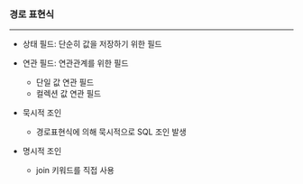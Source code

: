 ### 경로 표현식


---

- 상태 필드: 단순히 값을 저장하기 위한 필드
- 연관 필드: 연관관계를 위한 필드
  - 단일 값 연관 필드
  - 컬렉션 값 연관 필드

- 묵시적 조인 
  - 경로표현식에 의해 묵시적으로 SQL 조인 발생
- 명시적 조인
  - join 키워드를 직접 사용
